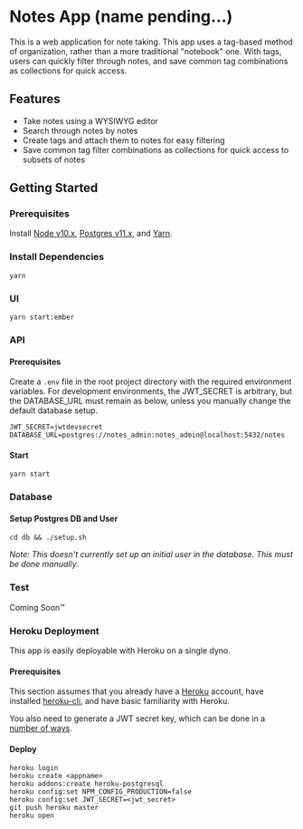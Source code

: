 # Notes App (name pending...)

This is a web application for note taking. This app uses a tag-based method of organization,
rather than a more traditional "notebook" one. With tags, users can quickly filter through notes,
and save common tag combinations as collections for quick access.

## Features
* Take notes using a WYSIWYG editor
* Search through notes by notes
* Create tags and attach them to notes for easy filtering
* Save common tag filter combinations as collections for quick access to subsets of notes

## Getting Started
### Prerequisites
Install [Node v10.x](https://nodejs.org/en/), [Postgres v11.x](https://www.postgresql.org/), and [Yarn](https://yarnpkg.com/).

### Install Dependencies
```
yarn
```

### UI
```
yarn start:ember
```

### API
#### Prerequisites
Create a `.env` file in the root project directory with the required environment variables. For development environments,
the JWT_SECRET is arbitrary, but the DATABASE_URL must remain as below, unless you manually change the default database setup.
```
JWT_SECRET=jwtdevsecret
DATABASE_URL=postgres://notes_admin:notes_admin@localhost:5432/notes
```

#### Start
```
yarn start
```

### Database
#### Setup Postgres DB and User
```
cd db && ./setup.sh
```

*Note: This doesn't currently set up an initial user in the database. This must be done manually.*

### Test
Coming Soon™

### Heroku Deployment
This app is easily deployable with Heroku on a single dyno.

#### Prerequisites
This section assumes that you already have a [Heroku](https://www.heroku.com/) account,
have installed [heroku-cli](https://devcenter.heroku.com/articles/heroku-cli),
and have basic familiarity with Heroku.

You also need to generate a JWT secret key, which can be done in a [number of ways](https://www.google.com/search?q=generate+jwt+secret).

#### Deploy
```
heroku login
heroku create <appname>
heroku addons:create heroku-postgresql
heroku config:set NPM_CONFIG_PRODUCTION=false
heroku config:set JWT_SECRET=<jwt_secret>
git push heroku master
heroku open
```
